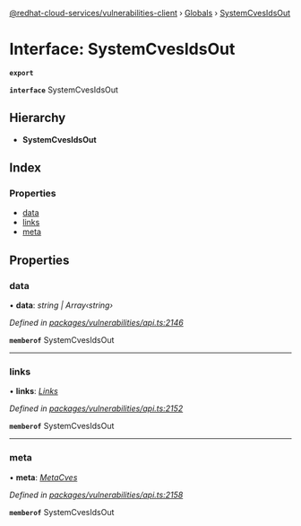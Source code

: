 [@redhat-cloud-services/vulnerabilities-client](../README.md) › [Globals](../globals.md) › [SystemCvesIdsOut](systemcvesidsout.md)

# Interface: SystemCvesIdsOut

**`export`** 

**`interface`** SystemCvesIdsOut

## Hierarchy

* **SystemCvesIdsOut**

## Index

### Properties

* [data](systemcvesidsout.md#data)
* [links](systemcvesidsout.md#links)
* [meta](systemcvesidsout.md#meta)

## Properties

###  data

• **data**: *string | Array‹string›*

*Defined in [packages/vulnerabilities/api.ts:2146](https://github.com/RedHatInsights/javascript-clients/blob/master/packages/vulnerabilities/api.ts#L2146)*

**`memberof`** SystemCvesIdsOut

___

###  links

• **links**: *[Links](links.md)*

*Defined in [packages/vulnerabilities/api.ts:2152](https://github.com/RedHatInsights/javascript-clients/blob/master/packages/vulnerabilities/api.ts#L2152)*

**`memberof`** SystemCvesIdsOut

___

###  meta

• **meta**: *[MetaCves](metacves.md)*

*Defined in [packages/vulnerabilities/api.ts:2158](https://github.com/RedHatInsights/javascript-clients/blob/master/packages/vulnerabilities/api.ts#L2158)*

**`memberof`** SystemCvesIdsOut
